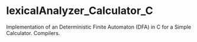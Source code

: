 # lexicalAnalyzer_Calculator_C
Implementation of an Deterministic Finite Automaton (DFA) in C for a Simple Calculator. Compilers. 
